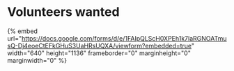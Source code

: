# Volunteers wanted

{% embed url="https://docs.google.com/forms/d/e/1FAIpQLScH0XPEh1k7laRGNOATmusQ-Dj4eoeCtEFkGHuS3UaHRsUQXA/viewform?embedded=true" width="640" height="1136" frameborder="0" marginheight="0" marginwidth="0" %}
